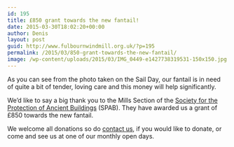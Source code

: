 ```yaml
---
id: 195
title: £850 grant towards the new fantail!
date: 2015-03-30T18:02:20+00:00
author: Denis
layout: post
guid: http://www.fulbournwindmill.org.uk/?p=195
permalink: /2015/03/850-grant-towards-the-new-fantail/
image: /wp-content/uploads/2015/03/IMG_0449-e1427738319531-150x150.jpg
---
```

As you can see from the photo taken on the Sail Day, our fantail is in need of quite a bit of tender, loving care and this money will help significantly.
<!--break-->

We&#8217;d like to say a big thank you to the Mills Section of the <a title="SPAB Mills Section" href="https://www.spab.org.uk/spab-mills-section/" target="_blank">Society for the Protection of Ancient Buildings</a> (SPAB). They have awarded us a grant of £850 towards the new fantail.


We welcome all donations so do <a title="Contact Us" href="/contact-us/" target="_blank">contact us</a>, if you would like to donate, or come and see us at one of our monthly open days.
